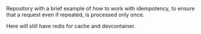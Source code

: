 Repository with a brief example of how to work with idempotency, to ensure that a request even if repeated, is processed only once.

Here will still have redis for cache and devcontainer.
